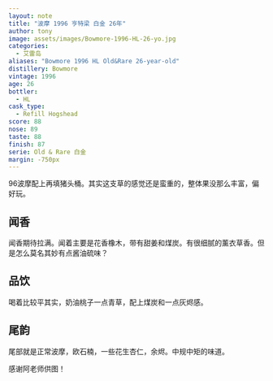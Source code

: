 ```yaml
---
layout: note
title: "波摩 1996 亨特梁 白金 26年"
author: tony
image: assets/images/Bowmore-1996-HL-26-yo.jpg
categories:
  - 艾雷岛
aliases: "Bowmore 1996 HL Old&Rare 26-year-old"
distillery: Bowmore
vintage: 1996
age: 26
bottler:
  - HL
cask_type:
  - Refill Hogshead
score: 88
nose: 89
taste: 88
finish: 87
serie: Old & Rare 白金
margin: -750px
---
```

96波摩配上再填猪头桶。其实这支草的感觉还是蛮重的，整体果没那么丰富，偏好玩。

## 闻香
闻香期待拉满。闻着主要是花香橡木，带有甜姜和煤炭。有很细腻的薰衣草香。但是怎么莫名其妙有点酱油硫味？

## 品饮
喝着比较平其实，奶油桃子一点青草，配上煤炭和一点灰烬感。

## 尾韵
尾部就是正常波摩，欧石楠，一些花生杏仁，余烬。中规中矩的味道。

感谢阿老师供图！
